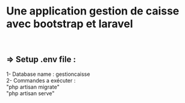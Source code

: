 <h1> Une application gestion de caisse avec bootstrap et laravel </h1> <br>
 
=> Setup .env file :
--------------------
1- Database name : gestioncaisse <br>
2- Commandes a exécuter :<br>
"php artisan migrate" <br/>
"php artisan serve" <br/>
